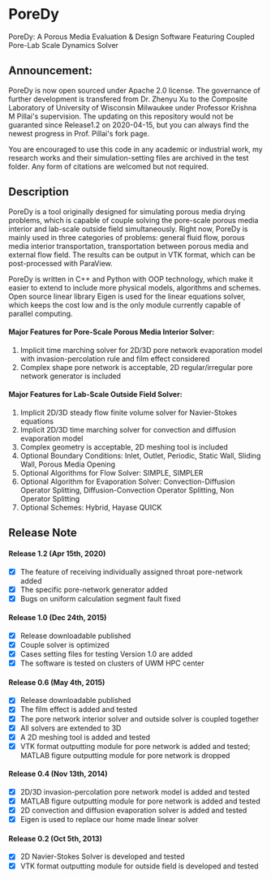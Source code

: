 PoreDy
=

PoreDy: A Porous Media Evaluation & Design Software Featuring Coupled Pore-Lab Scale Dynamics Solver

## Announcement:

PoreDy is now open sourced under Apache 2.0 license. The governance of further development is transfered from Dr. Zhenyu Xu to the Composite Laboratory of University of Wisconsin Milwaukee under Professor Krishna M Pillai's supervision. The updating on this repository would not be guaranted since Release1.2 on 2020-04-15, but you can always find the newest progress in Prof. Pillai's fork page.

You are encouraged to use this code in any academic or industrial work, my research works and their simulation-setting files are archived in the test folder. Any form of citations are welcomed but not required.

## Description

PoreDy is a tool originally designed for simulating porous media drying problems, which is capable of couple solving the pore-scale porous media interior and lab-scale outside field simultaneously. Right now, PoreDy is mainly used in three categories of problems: general fluid flow, porous media interior transportation, transportation between porous media and external flow field. The results can be output in VTK format, which can be post-processed with ParaView.

PoreDy is written in C++ and Python with OOP technology, which make it easier to extend to include more physical models, algorithms and schemes. Open source linear library Eigen is used for the linear equations solver, which keeps the cost low and is the only module currently capable of parallel computing. 

#### Major Features for Pore-Scale Porous Media Interior Solver:
1. Implicit time marching solver for 2D/3D pore network evaporation model with invasion-percolation rule and film effect considered
2. Complex shape pore network is acceptable, 2D regular/irregular pore network generator is included

#### Major Features for Lab-Scale Outside Field Solver:
1. Implicit 2D/3D steady flow finite volume solver for Navier-Stokes equations
2. Implicit 2D/3D time marching solver for convection and diffusion evaporation model
3. Complex geometry is acceptable, 2D meshing tool is included
4. Optional Boundary Conditions: Inlet, Outlet, Periodic, Static Wall, Sliding Wall, Porous Media Opening
5. Optional Algorithms for Flow Solver: SIMPLE, SIMPLER
6. Optional Algorithm for Evaporation Solver: Convection-Diffusion Operator Splitting, Diffusion-Convection Operator Splitting, Non Operator Splitting
7. Optional Schemes: Hybrid, Hayase QUICK


## Release Note

#### Release 1.2 (Apr 15th, 2020)
- [x] The feature of receiving individually assigned throat pore-network added
- [x] The specific pore-network generator added
- [x] Bugs on uniform calculation segment fault fixed

#### Release 1.0 (Dec 24th, 2015)
- [x] Release downloadable published
- [x] Couple solver is optimized
- [x] Cases setting files for testing Version 1.0 are added
- [x] The software is tested on clusters of UWM HPC center

#### Release 0.6 (May 4th, 2015)
- [x] Release downloadable published
- [x] The film effect is added and tested
- [x] The pore network interior solver and outside solver is coupled together
- [x] All solvers are extended to 3D
- [x] A 2D meshing tool is added and tested
- [x] VTK format outputting module for pore network is added and tested; MATLAB figure outputting module for pore network is dropped

#### Release 0.4 (Nov 13th, 2014)
- [x] 2D/3D invasion-percolation pore network model is added and tested
- [x] MATLAB figure outputting module for pore network is added and tested
- [x] 2D convection and diffusion evaporation solver is added and tested
- [x] Eigen is used to replace our home made linear solver

#### Release 0.2 (Oct 5th, 2013)
- [x] 2D Navier-Stokes Solver is developed and tested
- [x] VTK format outputting module for outside field is developed and tested
